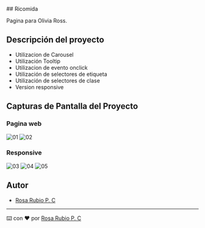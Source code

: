 ##   R i c o m i d a 

Pagina para Olivia Ross.

## Descripción del proyecto

- Utilizacion de Carousel
- Utilización Tooltip
- Utilizacion de evento onclick
- Utilización de selectores de etiqueta
- Utilización de selectores de clase
- Version responsive

## Capturas de Pantalla del Proyecto
### Pagina web
![01](https://github.com/user-attachments/assets/4c2d3ee0-3d55-4339-a3ff-31f59a3ff0df)
![02](https://github.com/user-attachments/assets/65b373aa-7537-409d-ba39-9db19c3a95e7)

### Responsive
![03](https://github.com/user-attachments/assets/f0a1f40d-5784-420b-a46b-db614facbda5)
![04](https://github.com/user-attachments/assets/6112072e-cb6c-493c-8a0a-1987cef3627d)
![05](https://github.com/user-attachments/assets/c282d4a6-3ada-4dca-a6a5-9fdff396b7c0)

## Autor

- [Rosa Rubio P. C](https://github.com/PaulinaRubioP)

---

⌨️ con ❤️ por [Rosa Rubio P. C](https://github.com/PaulinaRubioP) 

 
 
